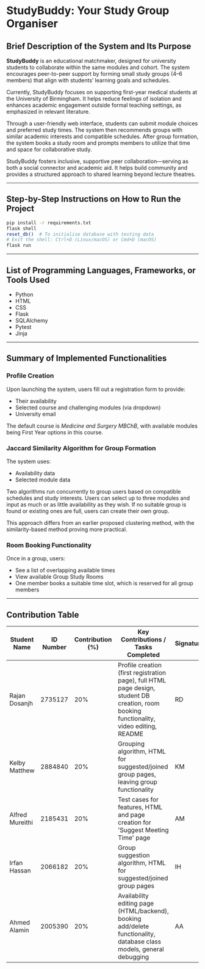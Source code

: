 
# StudyBuddy: Your Study Group Organiser

## Brief Description of the System and Its Purpose

**StudyBuddy** is an educational matchmaker, designed for university students to collaborate within the same modules and cohort. The system encourages peer-to-peer support by forming small study groups (4–6 members) that align with students’ learning goals and schedules.

Currently, StudyBuddy focuses on supporting first-year medical students at the University of Birmingham. It helps reduce feelings of isolation and enhances academic engagement outside formal teaching settings, as emphasized in relevant literature.

Through a user-friendly web interface, students can submit module choices and preferred study times. The system then recommends groups with similar academic interests and compatible schedules. After group formation, the system books a study room and prompts members to utilize that time and space for collaborative study.

StudyBuddy fosters inclusive, supportive peer collaboration—serving as both a social connector and academic aid. It helps build community and provides a structured approach to shared learning beyond lecture theatres.

---

## Step-by-Step Instructions on How to Run the Project

```bash
pip install -r requirements.txt
flask shell
reset_db()  # To initialise database with testing data
# Exit the shell: Ctrl+D (Linux/macOS) or Cmd+D (macOS)
flask run
```

---

## List of Programming Languages, Frameworks, or Tools Used

- Python  
- HTML  
- CSS  
- Flask  
- SQLAlchemy  
- Pytest  
- Jinja  

---

## Summary of Implemented Functionalities

### Profile Creation
Upon launching the system, users fill out a registration form to provide:
- Their availability
- Selected course and challenging modules (via dropdown)
- University email

The default course is *Medicine and Surgery MBChB*, with available modules being First Year options in this course.

### Jaccard Similarity Algorithm for Group Formation
The system uses:
- Availability data
- Selected module data

Two algorithms run concurrently to group users based on compatible schedules and study interests. Users can select up to three modules and input as much or as little availability as they wish. If no suitable group is found or existing ones are full, users can create their own group.

This approach differs from an earlier proposed clustering method, with the similarity-based method proving more practical.

### Room Booking Functionality
Once in a group, users:
- See a list of overlapping available times
- View available Group Study Rooms
- One member books a suitable time slot, which is reserved for all group members

---

## Contribution Table

| Student Name     | ID Number | Contribution (%) | Key Contributions / Tasks Completed                                                                                                       | Signature |
|------------------|-----------|------------------|-------------------------------------------------------------------------------------------------------------------------------------------|-----------|
| Rajan Dosanjh    | 2735127   | 20%              | Profile creation (first registration page), full HTML page design, student DB creation, room booking functionality, video editing, README | RD        |
| Kelby Matthew    | 2884840   | 20%              | Grouping algorithm, HTML for suggested/joined group pages, leaving group functionality                                                    | KM        |
| Alfred Mureithi  | 2185431   | 20%              | Test cases for features, HTML and page creation for 'Suggest Meeting Time' page                                                           | AM        |
| Irfan Hassan     | 2066182   | 20%              | Group suggestion algorithm, HTML for suggested/joined group pages                                                                         | IH        |
| Ahmed Alamin     | 2005390   | 20%              | Availability editing page (HTML/backend), booking add/delete functionality, database class models, general debugging                      | AA        |
